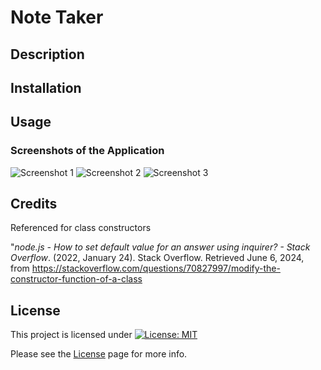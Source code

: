 # Note Taker

## Description


  
## Installation


  
## Usage
  


### Screenshots of the Application

![Screenshot 1](images/SVGLogoMakerscreenshot1.jpg)
![Screenshot 2](images/SVGLogoMakerscreenshot2.jpg)
![Screenshot 3](images/SVGLogoMakerscreenshot3.jpg)

## Credits

Referenced for class constructors

"_node.js - How to set default value for an answer using inquirer? - Stack Overflow_. (2022, January 24). Stack Overflow. Retrieved June 6, 2024, from https://stackoverflow.com/questions/70827997/modify-the-constructor-function-of-a-class
  
## License

This project is licensed under [![License: MIT](https://img.shields.io/badge/License-MIT-yellow.svg)](https://opensource.org/licenses/MIT)

Please see the [License](https://opensource.org/licenses/MIT) page for more info.